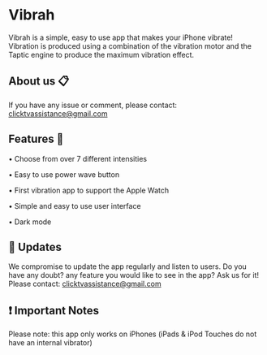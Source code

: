 # Vibrah

Vibrah is a simple, easy to use app that makes your iPhone vibrate! Vibration is produced using a combination of the vibration motor and the Taptic engine to produce the maximum vibration effect.

## About us 📋

If you have any issue or comment, please contact: <clicktvassistance@gmail.com>

## Features 🚀

• Choose from over 7 different intensities

• Easy to use power wave button

• First vibration app to support the Apple Watch

• Simple and easy to use user interface

• Dark mode

## 📲 Updates

We compromise to update the app regularly and listen to users. Do you have any doubt? any feature you would like to see in the app? Ask us for it! Please contact: <clicktvassistance@gmail.com>

## ❗ Important Notes

Please note: this app only works on iPhones (iPads & iPod Touches do not have an internal vibrator)
